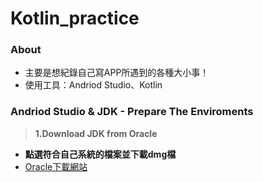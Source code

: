 # Kotlin_practice
### **About**
* 主要是想紀錄自己寫APP所遇到的各種大小事！
* 使用工具：Andriod Studio、Kotlin

### **Andriod Studio & JDK - Prepare The Enviroments**
> **1.Download JDK from Oracle**
* **點選符合自己系統的檔案並下載dmg檔**
* [Oracle下載網站](https://www.oracle.com/java/technologies/downloads/#jdk18-mac)
